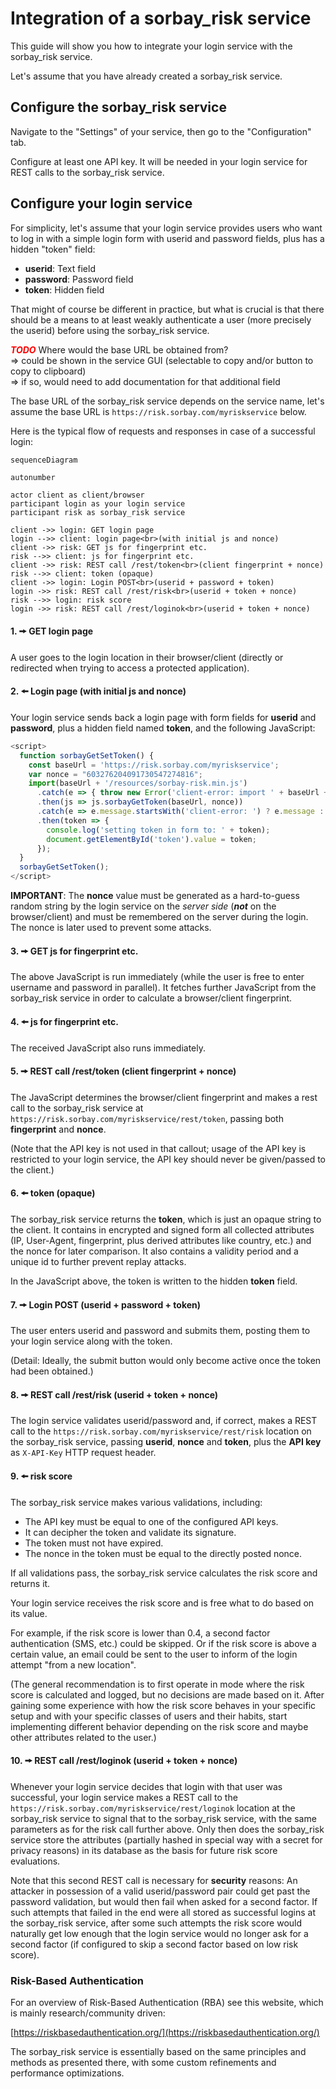 # Integration of a sorbay_risk service

This guide will show you how to integrate your login service with the sorbay_risk service.

Let's assume that you have already created a sorbay_risk service.

## Configure the sorbay_risk service

Navigate to the "Settings" of your service, then go to the "Configuration" tab.

Configure at least one API key.
It will be needed in your login service for REST calls to the sorbay_risk service.

## Configure your login service

For simplicity, let's assume that your login service provides users who want to log in
with a simple login form with userid and password fields, plus has a hidden "token" field:

- **userid**: Text field
- **password**: Password field
- **token**: Hidden field

That might of course be different in practice, but what is crucial is that there should be a means to at least weakly authenticate a user (more precisely the userid) before using the sorbay_risk service.

<span style="color:red">***TODO***</span> Where would the base URL be obtained from?<br>
=> could be shown in the service GUI (selectable to copy and/or button to copy to clipboard)<br>
=> if so, would need to add documentation for that additional field

The base URL of the sorbay_risk service depends on the service name, let's assume the base URL is `https://risk.sorbay.com/myriskservice` below.

Here is the typical flow of requests and responses in case of a successful login:

```mermaid
sequenceDiagram

autonumber

actor client as client/browser
participant login as your login service
participant risk as sorbay_risk service

client ->> login: GET login page
login -->> client: login page<br>(with initial js and nonce)
client ->> risk: GET js for fingerprint etc.
risk -->> client: js for fingerprint etc.
client ->> risk: REST call /rest/token<br>(client fingerprint + nonce)
risk -->> client: token (opaque)
client ->> login: Login POST<br>(userid + password + token)
login ->> risk: REST call /rest/risk<br>(userid + token + nonce)
risk -->> login: risk score
login ->> risk: REST call /rest/loginok<br>(userid + token + nonce)
```

#### 1. 🠚 GET login page

A user goes to the login location in their browser/client
(directly or redirected when trying to access a protected application).

#### 2. 🠘 Login page (with initial js and nonce)

Your login service sends back a login page with form fields for **userid** and **password**,
plus a hidden field named **token**, and the following JavaScript:

```javascript
<script>
  function sorbayGetSetToken() {
    const baseUrl = 'https://risk.sorbay.com/myriskservice';
    var nonce = "603276204091730547274816";
    import(baseUrl + '/resources/sorbay-risk.min.js')
      .catch(e => { throw new Error('client-error: import ' + baseUrl + '/resources/sorbay-risk.min.js failed: ' + e); })
      .then(js => js.sorbayGetToken(baseUrl, nonce))
      .catch(e => e.message.startsWith('client-error: ') ? e.message : 'client-error: sorbayGetToken() failed: ' + e)
      .then(token => {
        console.log('setting token in form to: ' + token);
        document.getElementById('token').value = token;
      });
  }
  sorbayGetSetToken();
</script>
```

**IMPORTANT**: The **nonce** value must be generated as a hard-to-guess random string by the login service on the *server side* (***not*** on the browser/client) and must be remembered on the server during the login.
The nonce is later used to prevent some attacks.

#### 3. 🠚 GET js for fingerprint etc.

The above JavaScript is run immediately (while the user is free to enter username and password in parallel). It fetches further JavaScript from the sorbay_risk service in order to calculate a browser/client fingerprint.

#### 4. 🠘 js for fingerprint etc.

The received JavaScript also runs immediately.

#### 5. 🠚 REST call /rest/token (client fingerprint + nonce)

The JavaScript determines the browser/client fingerprint and makes a rest call to the sorbay_risk service at `https://risk.sorbay.com/myriskservice/rest/token`, passing both **fingerprint** and **nonce**.

(Note that the API key is not used in that callout; usage of the API key is restricted to your login service, the API key should never be given/passed to the client.)

#### 6. 🠘 token (opaque)

The sorbay_risk service returns the **token**, which is just an opaque string to the client. It contains in encrypted and signed form all collected attributes (IP, User-Agent, fingerprint, plus derived attributes like country, etc.) and the nonce for later comparison. It also contains a validity period and a unique id to further prevent replay attacks.

In the JavaScript above, the token is written to the hidden **token** field.

#### 7. 🠚 Login POST (userid + password + token)

The user enters userid and password and submits them, posting them to your login service along with the token.

(Detail: Ideally, the submit button would only become active once the token had been obtained.)

#### 8. 🠚 REST call /rest/risk (userid + token + nonce)

The login service validates userid/password and, if correct, makes a REST call to the `https://risk.sorbay.com/myriskservice/rest/risk` location on the sorbay_risk service, passing **userid**, **nonce** and **token**, plus the **API key** as `X-API-Key` HTTP request header.

#### 9. 🠘 risk score

The sorbay_risk service makes various validations, including:

- The API key must be equal to one of the configured API keys.
- It can decipher the token and validate its signature.
- The token must not have expired.
- The nonce in the token must be equal to the directly posted nonce.

If all validations pass, the sorbay_risk service calculates the risk score and returns it.

Your login service receives the risk score and is free what to do based on its value.

For example, if the risk score is lower than 0.4, a second factor authentication (SMS, etc.) could be skipped. Or if the risk score is above a certain value, an email could be sent to the user to inform of the login attempt "from a new location".

(The general recommendation is to first operate in mode where the risk score is calculated and logged, but no decisions are made based on it. After gaining some experience with how the risk score behaves in your specific setup and with your specific classes of users and their habits, start implementing different behavior depending on the risk score and maybe other attributes related to the user.)

#### 10. 🠚 REST call /rest/loginok (userid + token + nonce)

Whenever your login service decides that login with that user was successful, your login service makes a REST call to the `https://risk.sorbay.com/myriskservice/rest/loginok` location at the sorbay_risk service to signal that to the sorbay_risk service, with the same parameters as for the risk call further above. Only then does the sorbay_risk service store the attributes (partially hashed in special way with a secret for privacy reasons) in its database as the basis for future risk score evaluations.

Note that this second REST call is necessary for **security** reasons: An attacker in possession of a valid userid/password pair could get past the password validation, but would then fail when asked for a second factor. If such attempts that failed in the end were all stored as successful logins at the sorbay_risk service, after some such attempts the risk score would naturally get low enough that the login service would no longer ask for a second factor (if configured to skip a second factor based on low risk score).

### Risk-Based Authentication

For an overview of Risk-Based Authentication (RBA) see this website, which is mainly research/community driven:

[https://riskbasedauthentication.org/](https://riskbasedauthentication.org/)

The sorbay_risk service is essentially based on the same principles and methods as presented there, with some custom refinements and performance optimizations.
